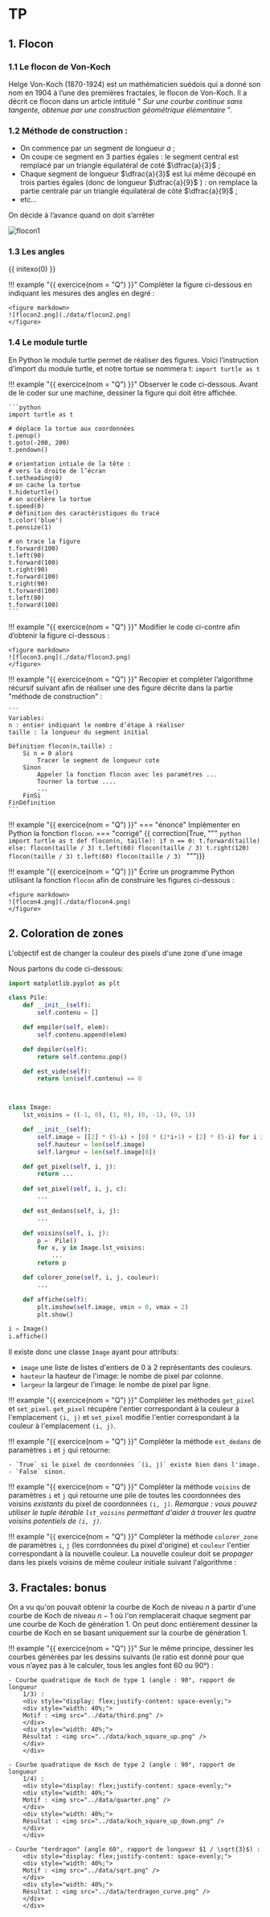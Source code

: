 
# TP

## 1. Flocon

### 1.1 Le flocon de Von-Koch

Helge Von-Koch (1870-1924) est un mathématicien
suédois qui a donné son nom en 1904 à l’une des premières
fractales, le flocon de Von-Koch. Il a décrit ce flocon dans
un article intitulé " _Sur une courbe continue sans tangente,
obtenue par une construction géométrique élémentaire_ ".

### 1.2 Méthode de construction :

- On commence par un segment de longueur $a$ ;
- On coupe ce segment en 3 parties égales : le segment central est remplacé par un triangle équilatéral de coté $\dfrac{a}{3}$ ;
- Chaque segment de longueur $\dfrac{a}{3}$ est lui même découpé en trois parties égales (donc de longueur $\dfrac{a}{9}$ ) : on remplace la partie centrale par un triangle équilatéral de côté $\dfrac{a}{9}$ ;
- etc...

On décide à l’avance quand on doit s’arrêter

![flocon1](data/flocon1.png)


### 1.3 Les angles

{{ initexo(0) }}

!!! example "{{ exercice(nom = "Q") }}"
    Compléter la figure ci-dessous en indiquant les mesures des angles en degré :

    <figure markdown>
    ![flocon2.png](./data/flocon2.png)
    </figure>


### 1.4 Le module turtle

En Python le module turtle permet de réaliser des figures.
Voici l’instruction d’import du module turtle, et notre tortue se nommera t:
`import turtle as t`

!!! example "{{ exercice(nom = "Q") }}"
    Observer le code ci-dessous. Avant de le coder sur une machine, dessiner la figure qui doit être affichée.

    ```python
    import turtle as t

    # déplace la tortue aux coordonnées
    t.penup()
    t.goto(-200, 200)
    t.pendown()

    # orientation intiale de la tête :
    # vers la droite de l’écran
    t.setheading(0)
    # on cache la tortue
    t.hideturtle()
    # on accélère la tortue
    t.speed(0)
    # définition des caractéristiques du tracé
    t.color('blue')
    t.pensize(1)

    # on trace la figure
    t.forward(100)
    t.left(90)
    t.forward(100)
    t.right(90)
    t.forward(100)
    t.right(90)
    t.forward(100)
    t.left(90)
    t.forward(100)
    ```

!!! example "{{ exercice(nom = "Q") }}"
    Modifier le code ci-contre afin d’obtenir la figure ci-dessous :

    <figure markdown>
    ![flocon3.png](./data/flocon3.png)
    </figure>

!!! example "{{ exercice(nom = "Q") }}"
    Recopier et compléter l’algorithme récursif suivant afin de réaliser une des figure décrite dans la partie "méthode de construction" :

    ```
    Variables:
    n : entier indiquant le nombre d’étape à réaliser
    taille : la longueur du segment initial

    Définition flocon(n,taille) :
        Si n = 0 alors
            Tracer le segment de longueur cote
        Sinon
            Appeler la fonction flocon avec les paramètres ...
            Tourner la tortue ....
            ...
        FinSi
    FinDéfinition
    ```
!!! example "{{ exercice(nom = "Q") }}"
    === "énoncé"
        Implémenter en Python la fonction `flocon`.
    === "corrigé"
        {{ correction(True, """
        ```python
        import turtle as t
        def flocon(n, taille):
            if n == 0:
                t.forward(taille)
            else:
                flocon(taille / 3)
                t.left(60)
                flocon(taille / 3)
                t.right(120)
                flocon(taille / 3)
                t.left(60)
                flocon(taille / 3)
        ```
        """)}}

!!! example "{{ exercice(nom = "Q") }}"
    Écrire un programme Python utilisant la fonction `flocon` afin de construire les figures ci-dessous :

    <figure markdown>
    ![flocon4.png](./data/flocon4.png)
    </figure>


## 2. Coloration de zones

L'objectif est de changer la couleur des pixels d'une zone d'une image



Nous partons du code ci-dessous:

```python
import matplotlib.pyplot as plt

class Pile:
    def __init__(self):
        self.contenu = []

    def empiler(self, elem):
        self.contenu.append(elem)

    def depiler(self):
        return self.contenu.pop()

    def est_vide(self):
        return len(self.contenu) == 0



class Image:
    lst_voisins = ((-1, 0), (1, 0), (0, -1), (0, 1))

    def __init__(self):
        self.image = [[2] * (5-i) + [0] * (2*i+1) + [2] * (5-i) for i in range(5)]
        self.hauteur = len(self.image)
        self.largeur = len(self.image[0])

    def get_pixel(self, i, j):
        return ...
    
    def set_pixel(self, i, j, c):
        ...

    def est_dedans(self, i, j):
        ...

    def voisins(self, i, j):
        p =  Pile()
        for x, y in Image.lst_voisins:
            ...
        return p

    def colorer_zone(self, i, j, couleur):
        ...

    def affiche(self):
        plt.imshow(self.image, vmin = 0, vmax = 2)
        plt.show()

i = Image()
i.affiche()
```

Il existe donc une classe `Image` ayant pour attributs:

- `image` une liste de listes d'entiers de 0 à 2 représentants des couleurs.
- `hauteur` la hauteur de l'image: le nombe de pixel par colonne.
- `largeur` la largeur de l'image: le nombe de pixel par ligne.


!!! example "{{ exercice(nom = "Q") }}"
    Compléter les méthodes `get_pixel` et `set_pixel`. `get_pixel` récupère l'entier correspondant à la couleur à l'emplacement `(i, j)` et `set_pixel` modifie l'entier correspondant à la couleur à l'emplacement `(i, j)`.

!!! example "{{ exercice(nom = "Q") }}"
    Compléter la méthode `est_dedans` de paramètres `i` et `j` qui retourne:

    - `True` si le pixel de coordonnées `(i, j)` existe bien dans l'image.
    - `False` sinon.

!!! example "{{ exercice(nom = "Q") }}"
    Compléter la méthode `voisins` de paramètres `i` et `j` qui retourne une pile de toutes les coordonnées des voisins *existants* du pixel de coordonnées `(i, j)`. *Remarque : vous pouvez utiliser le tuple itérable `lst_voisins` permettant d'aider à trouver les quatre voisins potentiels de `(i, j)`.*

!!! example "{{ exercice(nom = "Q") }}"
    Compléter la méthode `colorer_zone` de paramètres `i`, `j` (les corrdonnées du pixel d'origine) et `couleur` l'entier correspondant à la nouvelle couleur. La nouvelle couleur doit se *propager* dans les pixels voisins de même couleur initiale suivant l'algorithme :




## 3. Fractales: bonus

On a vu qu'on pouvait obtenir la courbe de Koch de niveau $n$ à partir d'une
courbe de Koch de niveau $n-1$ où l'on remplacerait chaque segment par une
courbe de Koch de génération $1$. On peut donc entièrement dessiner la courbe
de Koch en se basant uniquement sur la courbe de génération 1.

!!! example "{{ exercice(nom = "Q") }}"
    Sur le même principe, dessiner les courbes générées par les dessins suivants (le ratio est donné pour que vous n’ayez pas à le calculer, tous les angles font 60 ou 90°) :

    - Courbe quadratique de Koch de type 1 (angle : 90°, rapport de longueur
        1/3) :
        <div style="display: flex;justify-content: space-evenly;">
        <div style="width: 40%;">
        Motif : <img src="../data/third.png" />
        </div>
        <div style="width: 40%;">
        Résultat : <img src="../data/koch_square_up.png" />
        </div>
        </div>

    - Courbe quadratique de Koch de type 2 (angle : 90°, rapport de longueur
        1/4) :
        <div style="display: flex;justify-content: space-evenly;">
        <div style="width: 40%;">
        Motif : <img src="../data/quarter.png" />
        </div>
        <div style="width: 40%;">
        Résultat : <img src="../data/koch_square_up_down.png" />
        </div>
        </div>

    - Courbe "terdragon" (angle 60°, rapport de longueur $1 / \sqrt{3}$) :
        <div style="display: flex;justify-content: space-evenly;">
        <div style="width: 40%;">
        Motif : <img src="../data/sqrt.png" />
        </div>
        <div style="width: 40%;">
        Résultat : <img src="../data/terdragon_curve.png" />
        </div>
        </div>
